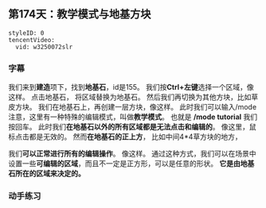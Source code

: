 ## 第174天：教学模式与地基方块
```@TencentVideo
styleID: 0
tencentVideo:
  vid: w3250072slr

```



### 字幕

我们来到**建造**项下，找到**地基石**，id是155。
我们按**Ctrl+左键**选择一个区域，像这样。
点击地基石，
将区域替换为地基石。
然后我们再切换为其他方块，比如草皮方块。
我们在地基石上，再创建一层方块，像这样。
此时我们可以输入/mode
注意，这里有一种特殊的编辑模式，叫做**教学模式**。
也就是 **/mode tutorial**
我们按回车。
此时我们**在地基石以外的所有区域都是无法点击和编辑的**。
像这里，鼠标点击都是无效的。
然而**在地基石的正上方**，
比如中间4*4草方块的地方，

我们**可以正常进行所有的编辑操作**。
像这样。
通过这种方式，我们可以在场景中设置一些**可编辑的区域**，而且不一定是正方形，可以是任意的形状。
**它是由地基石所在的区域来决定的。**

### 动手练习
